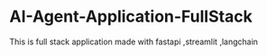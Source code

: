 # AI-Agent-Application-FullStack
This is full stack application made with fastapi ,streamlit ,langchain

